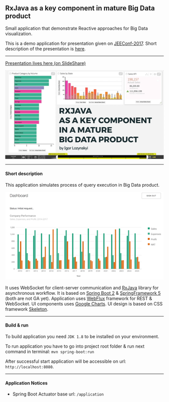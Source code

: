 ## RxJava as a key component in mature Big Data product

Small application that demonstrate Reactive approaches for Big Data visualization.

This is a demo application for presentation given on [JEEConf-2017](http://jeeconf.com). Short description of the presentation is [here](http://jeeconf.com/program/rxjava-as-key-component-in-a-mature-big-data-product/).

---

[Presentation lives here (on SlideShare)](https://www.slideshare.net/secret/4NFC0dun3dJ4Zn)

[![Slides](docs/images/presentation-title.png "Slides")](https://www.slideshare.net/secret/4NFC0dun3dJ4Zn)

---

#### Short description

This application simulates process of query execution in Big Data product.

![Application snapshot](docs/images/application-snapshot.png "Application snapshot")

It uses WebSocket for client-server communication and [RxJava](https://github.com/ReactiveX/RxJava/tree/1.x) library for asynchronous workflow.
It is based on [Spring Boot 2](https://github.com/spring-projects/spring-boot/wiki/Spring-Boot-2.0-Release-Notes) & [SpringFramework 5](https://spring.io/blog/2016/09/22/new-in-spring-5-functional-web-framework) (both are not GA yet). 
Application uses [WebFlux](https://spring.io/blog/2017/02/23/spring-framework-5-0-m5-update) framework for REST & WebSocket. UI components uses [Google Charts](https://developers.google.com/chart/). 
UI design is based on CSS framework [Skeleton](http://getskeleton.com/).

---

#### Build & run 

To build application you need ```JDK 1.8``` to be installed on your environment.

To run application you have to go into project root folder & run next command in terminal:
```mvn spring-boot:run```

After successful start application will be accessible on url: ```http://localhost:8080```.

---

#### Application Notices

- Spring Boot Actuator base url: ```/application```